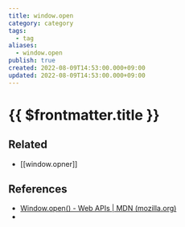 ```yaml
---
title: window.open
category: category
tags:
  - tag
aliases:
  - window.open
publish: true
created: 2022-08-09T14:53:00.000+09:00
updated: 2022-08-09T14:53:00.000+09:00
---
```


# {{ $frontmatter.title }}

## Related

- [[window.opner]]

## References

- [Window.open() - Web APIs | MDN (mozilla.org)](https://developer.mozilla.org/en-US/docs/Web/API/Window/open)
-
